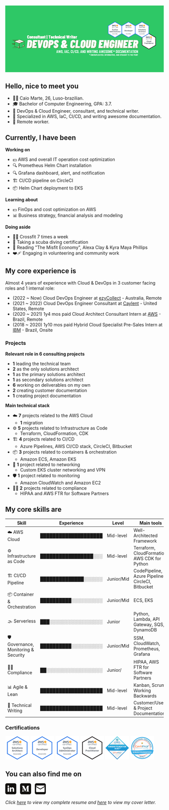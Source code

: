 ![Banner](./assets/banner.png)

## Hello, nice to meet you
- :raising_hand_man: Caio Marte, 26, Luso-brazilian.
- :mortar_board: Bachelor of Computer Engineering, GPA: 3.7.
- :briefcase: DevOps & Cloud Engineer, consultant, and technical writer.
- :toolbox: Specialized in AWS, IaC, CI/CD, and writing awesome documentation.
- :pushpin: Remote worker.

## Currently, I have been
**Working on**
- :dollar: AWS and overall IT operation cost optimization 
- :mag: Prometheus Helm Chart installation
- :mag: Grafana dashboard, alert, and notification
- :building_construction: CI/CD pipeline on CircleCI
- :package: Helm Chart deployment to EKS

**Learning about**
- :dollar: FinOps and cost optimization on AWS
- :bar_chart: Business strategy, financial analysis and modeling

**Doing aside**
- :weight_lifting_man: Crossfit 7 times a week
- :diving_mask: Taking a scuba diving certification
- :open_book: Reading "The Misfit Economy", Alexa Clay & Kyra Maya Phillips
- :mending_heart: Engaging in volunteering and community work

## My core experience is
Almost 4 years of experience with Cloud & DevOps in 3 customer facing roles and 1 internal role:
- (2022 ~ Now) Cloud DevOps Engineer at [ezyCollect](https://www.ezycollect.com.au/) - Australia, Remote
- (2021 ~ 2022) Cloud DevOps Engineer Consultant at [Caylent](https://caylent.com/) - United States, Remote
- (2020 ~ 2021) 1y4 mos paid Cloud Architect Consultant Intern at [AWS](https://aws.amazon.com/professional-services/) - Brazil, Remote
- (2018 ~ 2020) 1y10 mos paid Hybrid Cloud Specialist Pre-Sales Intern at [IBM](https://www.ibm.com/cloud/hybrid) - Brazil, Onsite

### Projects
**Relevant role in 6 consulting projects**
- **1** leading the technical team
- **2** as the only solutions architect
- **1** as the primary solutions architect
- **1** as secondary solutions architect
- **6** working on deliverables on my own
- **2** creating customer documentation
- **1** creating project documentation

**Main technical stack**
- :cloud: **7** projects related to the AWS Cloud
  - **1** migration
- :gear: **5** projects related to Infrastructure as Code
  - Terraform, CloudFormation, CDK
- :building_construction: **4** projects related to CI/CD
  - Azure Pipelines, AWS CI/CD stack, CircleCI, Bitbucket
- :package: **3** projects related to containers & orchestration 
  - Amazon ECS, Amazon EKS
- :signal_strength: **1** project related to networking
  - Custom EKS cluster networking and VPN
- :shield: **1** project related to monitoring
  - Amazon CloudWatch and Amazon EC2
- :male_detective: **2** projects related to compliance
  - HIPAA and AWS FTR for Software Partners

## My core skills are
| Skill                                      | Experience           | Level      | Main tools                                         |
| ------------------------------------------ | -------------------- | ---------- | -------------------------------------------------- |
| :cloud: AWS Cloud                          | ████████████████████ | Mid-level  | Well-Architected Framework                         |
| :gear: Infrastructure as Code              | █████████████████░░░ | Mid-level  | Terraform, CloudFormation, AWS CDK for Python      |
| :building_construction: CI/CD Pipeline     | ██████████████░░░░░░ | Junior/Mid | CodePipeline, Azure Pipelines, CircleCI, Bitbucket |
| :package: Container & Orchestration        | ██████████░░░░░░░░░░ | Junior/Mid | ECS, EKS                                           |
| :fog: Serverless                           | ███░░░░░░░░░░░░░░░░░ | Junior     | Python, Lambda, API Gateway, SQS, DynamoDB         |
| :shield: Governance, Monitoring & Security | ██████████░░░░░░░░░░ | Junior/Mid | SSM, CloudWatch, Prometheus, Grafana               |
| :male_detective: Compliance                | ██░░░░░░░░░░░░░░░░░░ | Junior/    | HIPAA, AWS FTR for Software Partners               |
| :bar_chart: Agile & Lean                   | ████████████████████ | Mid-level  | Kanban, Scrum, Working Backwards                   |
| :memo: Technical Writing                   | ████████████████████ | Mid-level  | Customer/User & Project Documentation              |

### Certifications
<a href="https://www.credly.com/badges/89a2dcd9-9996-4f88-af1b-b85a7794b2dd/public_url" target="_blank"><img src="./assets/certs/aws-certified-solutions-architect-associate.png" width="15%"/></a>
<a href="https://www.credly.com/badges/6e5852d1-e907-47c1-b8cf-33a04a72002a/public_url" target="_blank"><img src="./assets/certs/aws-certified-developer-associate.png" width="15%"/></a>
<a href="https://www.credly.com/badges/e0a706f3-a368-493c-ada1-a3b089e07cab/public_url" target="_blank"><img src="./assets/certs/aws-certified-sysops-administrator-associate.png" width="15%"/></a>
<a href="https://www.credly.com/badges/fc044a9a-b781-4d84-a526-89f20a9373de/public_url" target="_blank"><img src="./assets/certs/aws-certified-cloud-practitioner.png" width="15%"/></a>
<a href="https://www.credly.com/badges/c6163fb3-359f-4e22-aaad-428323e06e96/public_url" target="_blank"><img src="./assets/certs/kanban-foundation-kikf.png" width="15%"/></a>
<a href="https://www.credly.com/badges/95ff1e53-709e-4d26-925c-75f96de33465/public_url" target="_blank"><img src="./assets/certs/scrum-foundation-professional-certificate-sfpc.1.png" width="15%"/></a>

## You can also find me on
<a href="https://pushandroll.com" target="_blank"><img src="./assets/icons/in.png" target="_blank" style="width: 7%;"></a>&nbsp;&nbsp;
<a href="https://blog.pushandroll.com" target="_blank"><img src="./assets/icons/md.png" target="_blank" style="width: 7%;"></a>&nbsp;&nbsp;
<a href="mailto:caiomarte@pushandroll.com" target="_blank"><img src="./assets/icons/gm.png" target="_blank" style="width: 7%;"></a>

*Click <a href="./assets/Resume_EN_v26Mar2022_Cloud_Engineer.pdf" target="_blank">here</a> to view my complete resume and <a href="./assets/Cover_Letter_EN_v26Mar2022_Cloud_Engineer.pdf" target="_blank">here</a> to view my cover letter.*
